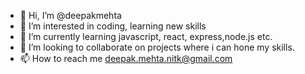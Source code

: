 - 👋 Hi, I’m @deepakmehta
- 👀 I’m interested in coding, learning new skills
- 🌱 I’m currently learning javascript, react, express,node.js etc.
- 💞️ I’m looking to collaborate on projects where i can hone my skills.
- 📫 How to reach me deepak.mehta.nitk@gmail.com

<!---
deepakmehta/deepakmehta is a ✨ special ✨ repository because its `README.md` (this file) appears on your GitHub profile.
You can click the Preview link to take a look at your changes.
--->
